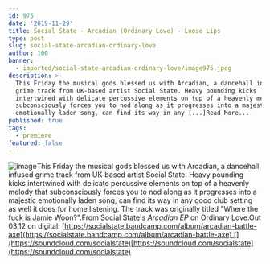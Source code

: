 ```yaml
---
id: 975
date: '2019-11-29'
title: Social State - Arcadian (Ordinary Love) - Loose Lips
type: post
slug: social-state-arcadian-ordinary-love
author: 100
banner:
  - imported/social-state-arcadian-ordinary-love/image975.jpeg
description: >-
  This Friday the musical gods blessed us with Arcadian, a dancehall infused
  grime track from UK-based artist Social State. Heavy pounding kicks
  intertwined with delicate percussive elements on top of a heavenly melody that
  subconsciously forces you to nod along as it progresses into a majestic
  emotionally laden song, can find its way in any [...]Read More...
published: true
tags:
  - premiere
featured: false
---
```

![image](../imported/social-state-arcadian-ordinary-love/image975.jpeg)This Friday the musical gods blessed us with Arcadian, a dancehall infused grime track from UK-based artist Social State. Heavy pounding kicks intertwined with delicate percussive elements on top of a heavenly melody that subconsciously forces you to nod along as it progresses into a majestic emotionally laden song, can find its way in any good club setting as well it does for home listening. The track was originally titled "Where the fuck is Jamie Woon?".From [Social State](https://www.socialstate.com/)'s _Arcadian EP_ on Ordinary Love.Out 03.12 on digital: [](https://socialstate.bandcamp.com/album/arcadian-battle-axe)[https://socialstate.bandcamp.com/album/arcadian-battle-axe](https://socialstate.bandcamp.com/album/arcadian-battle-axe) [](https://soundcloud.com/socialstate)[https://soundcloud.com/socialstate](https://soundcloud.com/socialstate)